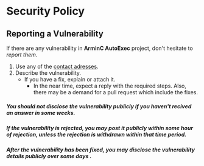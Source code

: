 # Security Policy

## Reporting a Vulnerability

If there are any vulnerability in **ArminC AutoExec** project, don't hesitate to _report them_.
        
1. Use any of the [contact adresses](https://github.com/armync/arminc-autoexec#support).
2. Describe the vulnerability.
   * If you have a fix, explain or attach it.
     * In the near time, expect a reply with the required steps. Also, there may be a demand for a pull request which include the fixes.

##### You should not disclose the vulnerability publicly if you haven't recived an answer in some weeks.

##### If the vulnerability is rejected, you may post it publicly within some hour of rejection, unless the rejection is withdrawn within that time period.

##### After the vulnerability has been fixed, you may disclose the vulnerability details publicly over some days .
